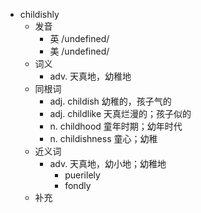 - childishly
  - 发音
    - 英 /undefined/
    - 美 /undefined/
  - 词义
    - adv. 天真地，幼稚地
  - 同根词
    - adj. childish 幼稚的，孩子气的
    - adj. childlike 天真烂漫的；孩子似的
    - n. childhood 童年时期；幼年时代
    - n. childishness 童心；幼稚
  - 近义词
    - adv. 天真地，幼小地；幼稚地
      - puerilely
      - fondly
  - 补充
